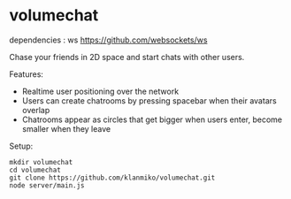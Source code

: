 # volumechat
dependencies : ws   https://github.com/websockets/ws  

Chase your friends in 2D space and start chats with other users.

Features:
- Realtime user positioning over the network
- Users can create chatrooms by pressing spacebar when their avatars overlap
- Chatrooms appear as circles that get bigger when users enter, become smaller when they leave

Setup: 
``` 
mkdir volumechat
cd volumechat
git clone https://github.com/klanmiko/volumechat.git
node server/main.js
```

